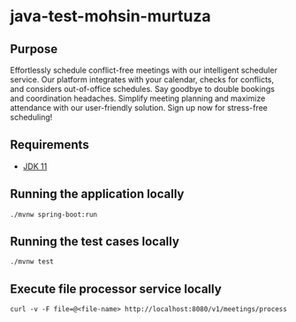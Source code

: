# java-test-mohsin-murtuza

## Purpose
Effortlessly schedule conflict-free meetings with our intelligent scheduler service. Our platform integrates with your calendar, checks for conflicts, and considers out-of-office schedules. Say goodbye to double bookings and coordination headaches. Simplify meeting planning and maximize attendance with our user-friendly solution. Sign up now for stress-free scheduling!

## Requirements
- [JDK 11](https://www.oracle.com/uk/java/technologies/javase/jdk11-archive-downloads.html)


## Running the application locally

```
./mvnw spring-boot:run
```

## Running the test cases locally

```
./mvnw test
```

## Execute file processor service locally

```
curl -v -F file=@<file-name> http://localhost:8080/v1/meetings/process
```
